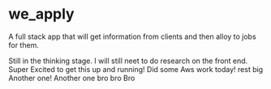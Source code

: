 # we_apply

A full stack app that will get information from clients and then alloy to jobs for them. 

Still in the thinking stage.
I will still neet to do research on the front end.
Super Excited to get this up and running!
Did some Aws work today!
rest
big
Another one!
Another
one
bro
bro
Bro
